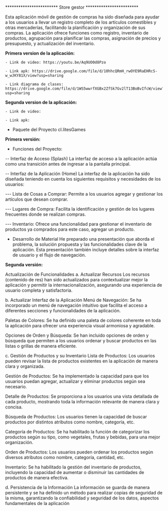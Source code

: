 
************************   Store gestor   ************************

Esta aplicación móvil de gestión de compras ha sido diseñada para ayudar a los usuarios a llevar un registro completo de los artículos comestibles y otras mercaderías, facilitando la planificación y organización de sus compras. La aplicación ofrece funciones como registro, inventario de productos, agrupación para planificar las compras, asignación de precios y presupuesto, y actualización del inventario.

 **Primera version de la aplicación:**

    - Link de video: https://youtu.be/Aq9UO0d8Pzo

    - Link apk: https://drive.google.com/file/d/10hhcQRmH_rwOYE9RaEHRcS-w_wJKY81X/view?usp=sharing

    - Link diagrama de clases: https://drive.google.com/file/d/1WS5wwrfXGBx2ZfSk7Gv2lT13BoBvIfcW/view?usp=sharing

**Segunda version de la aplicación:**

    - Link de video:

    - Link apk:

- Paquete del Proyecto
cl.litesGames

**Primera versión:**

  - Funciones del Proyecto:
  
  -- Interfaz de Acceso (Splash)
  La interfaz de acceso a la aplicación actúa como una transición antes de ingresar a la pantalla principal.
  
  -- Interfaz de la Aplicación (Home)
  La interfaz de la aplicación ha sido diseñada teniendo en cuenta los siguientes requisitos y necesidades de los usuarios:
  
  --- Lista de Cosas a Comprar: Permite a los usuarios agregar y gestionar los artículos que desean comprar.
  
  --- Lugares de Compra: Facilita la identificación y gestión de los lugares frecuentes donde se realizan compras.
  
  --- Inventario: Ofrece una funcionalidad para gestionar el inventario de productos ya comprados para este caso, agregar un producto.
  
  - Desarrollo de Material
  He preparado una presentación que aborda el problema, la solución propuesta y las funcionalidades clave de la aplicación. Esta presentación también incluye detalles sobre la interfaz de usuario y el flujo de navegación.

**Segunda versión:**

 Actualización de Funcionalidades
a. Actualizar Recursos
Los recursos (contenido de res) han sido actualizados para contextualizar mejor la aplicación y permitir la internacionalización, asegurando una experiencia de usuario completa y satisfactoria.

b. Actualizar Interfaz de la Aplicación
Menú de Navegación: Se ha incorporado un menú de navegación intuitivo que facilita el acceso a diferentes secciones y funcionalidades de la aplicación.

Paletas de Colores: Se ha definido una paleta de colores coherente en toda la aplicación para ofrecer una experiencia visual armoniosa y agradable.

Opciones de Orden y Búsqueda: Se han incluido opciones de orden y búsqueda que permiten a los usuarios ordenar y buscar productos en las listas o grillas de manera eficiente.

c. Gestión de Productos y su Inventario
Lista de Productos: Los usuarios pueden revisar la lista de productos existentes en la aplicación de manera clara y organizada.

Gestión de Productos: Se ha implementado la capacidad para que los usuarios puedan agregar, actualizar y eliminar productos según sea necesario.

Detalle de Productos: Se proporciona a los usuarios una vista detallada de cada producto, mostrando toda la información relevante de manera clara y concisa.

Búsqueda de Productos: Los usuarios tienen la capacidad de buscar productos por distintos atributos como nombre, categoría, etc.

Categoría de Productos: Se ha habilitado la función de categorizar los productos según su tipo, como vegetales, frutas y bebidas, para una mejor organización.

Orden de Productos: Los usuarios pueden ordenar los productos según diversos atributos como nombre, categoría, cantidad, etc.

Inventario: Se ha habilitado la gestión del inventario de productos, incluyendo la capacidad de aumentar o disminuir las cantidades de productos de manera efectiva.

d. Persistencia de la Información
La información se guarda de manera persistente y se ha definido un método para realizar copias de seguridad de la misma, garantizando la confiabilidad y seguridad de los datos, aspectos fundamentales de la aplicación
